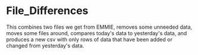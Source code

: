 # File_Differences
This combines two files we get from EMMIE, removes some unneeded data, moves some files around, compares today's data to yesterday's data, and produces a new csv with only rows of data that have been added or changed from yesterday's data. 
